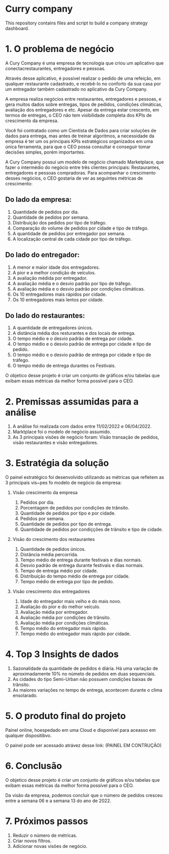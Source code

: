 # Curry company
This repository contains files and script to build a company strategy dashboard.

# 1. O problema de negócio

A Cury Company é uma empresa de tecnologia que criou um aplicativo que conectacrestaurantes, entregadores e pessoas.

Através desse aplicativo, é possível realizar o pedido de uma refeição, em qualquer restaurante cadastrado, e recebê-lo no conforto da sua casa por um entregador
também cadastrado no aplicativo da Cury Company.

A empresa realiza negócios entre restaurantes, entregadores e pessoas, e gera muitos dados sobre entregas, tipos de pedidos, condições climáticas, avaliação dos
entregadores e etc. Apesar da entrega estar crescento, em termos de entregas, o CEO não tem visibilidade completa dos KPIs de crescimento da empresa.

Você foi contratado como um Cientista de Dados para criar soluções de dados para entrega, mas antes de treinar algoritmos, a necessidade da empresa é ter um os
principais KPIs estratégicos organizados em uma única ferramenta, para que o CEO possa consultar e conseguir tomar decisões simples, porém importantes.

A Cury Company possui um modelo de negócio chamado Marketplace, que fazer o intermédio do negócio entre três clientes principais: Restaurantes, entregadores e
pessoas compradoras. Para acompanhar o crescimento desses negócios, o CEO gostaria de ver as seguintes métricas de crescimento:

## Do lado da empresa:

1. Quantidade de pedidos por dia.
2. Quantidade de pedidos por semana.
3. Distribuição dos pedidos por tipo de tráfego.
4. Comparação do volume de pedidos por cidade e tipo de tráfego.
4. A quantidade de pedidos por entregador por semana.
5. A localização central de cada cidade por tipo de tráfego.

## Do lado do entregador:

1. A menor e maior idade dos entregadores.
2. A pior e a melhor condição de veículos.
3. A avaliação médida por entregador.
4. A avaliação média e o desvio padrão por tipo de tráfego.
5. A avaliação média e o desvio padrão por condições climáticas.
6. Os 10 entregadores mais rápidos por cidade.
7. Os 10 entregadores mais lentos por cidade.

## Do lado do restaurantes:

1. A quantidade de entregadores únicos.
2. A distância média dos resturantes e dos locais de entrega.
3. O tempo médio e o desvio padrão de entrega por cidade.
4. O tempo médio e o desvio padrão de entrega por cidade e tipo de pedido.
5. O tempo médio e o desvio padrão de entrega por cidade e tipo de tráfego.
6. O tempo médio de entrega durantes os Festivais.

O objetico desse projeto é criar um conjunto de gráficos e/ou tabelas que exibam essas métricas da melhor forma possível para o CEO.

# 2. Premissas assumidas para a análise

1. A anãlise foi realizada com dados entre 11/02/2022 e 06/04/2022.
2. Marktplace foi o modelo de negócio assumido.
3. As 3 principais visões de negócio foram: Visão transação de pedidos, visão restaurantes e visão entregadores.

# 3. Estratégia da solução

O painel estratégico foi desenvolvido utilizando as métricas que refletem as 3 principais vis~pes fo modelo de negócio da empresa:

1. Visão crescimento da empresa
    1. Pedidos por dia.
    2. Porcentagem de pedidos por condições de trânsito.
    3. Quantidade de pedidos por tipo e por cidade.
    4. Pedidos por semana.
    5. Quantidade de pedidos por tipo de entrega.
    6. Quantidade de pedidos por condiçções de trânsito e tipo de cidade.
  
 2. Visão do crescimento dos restaurantes
    1. Quantidade de pedidos únicos.
    2. Distância média percorrida.
    3. Tempo médio de entrega durante festivais e dias normais.
    4. Desvio padrão de entrega durante festivais e dias normais.
    5. Tempo de entrega médio por cidade.
    6. Distribuição do tempo médio de entrega por cidade.
    7. Tempo médio de entrega por tipo de pedido.
  
 3. Visão crescimento dos entregadores
    1. Idade do entregador mais velho e do mais novo.
    2. Avaliação do pior e do melhor veículo.
    3. Avaliação média por entregador.
    4. Avaliação média por condições de trânsito.
    5. Avaliação média por condições climáticas.
    6. Tempo médio do entregador mais rápido.
    7. Tempo médio do entregador mais rápido por cidade.
  
 # 4. Top 3 Insights de dados
  
  1. Sazonalidade da quantidade de pedidos é diária. Há uma variação de aproximadamente 10% no númeto de pedidos em duas sequenciais.
  2. As cidades do tipo Semi-Urban não possuem condições baixas de trânsito.
  3. As maiores variações no tempo de entrega, acontecem durante o clima ensolarado.
  
 # 5. O produto final do projeto
  
 Painel online, hoespedado em uma Cloud e disponível para aceasso em qualquer dispositibvo.
 
 O painel pode ser acessado atrávez desse link: (PAINEL EM CONTRUÇÃO)
 
 # 6. Conclusão
 
O objetico desse projeto é criar um conjunto de gráficos e/ou tabelas que exibam essas métricas da melhor forma possível para o CEO.

Da visão da empresa, podemos concluir que o número de pedidos cresceu entre a semana 06 e a semana 13 do ano de 2022.
  
 # 7. Próximos passos
 
 1. Reduzir o número de métricas.
 2. Criar novos filtros.
 3. Adicionar novas visões de negócio.
  
  
  
  
  
  
  
  
  
  
